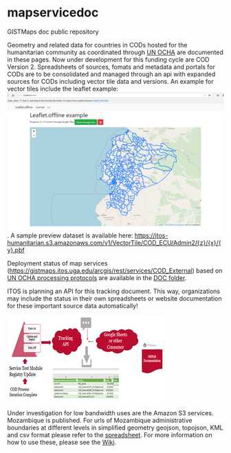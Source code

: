 # mapservicedoc
GISTMaps doc public repository

Geometry and related data for countries in CODs hosted for the humanitarian community as coordinated through [UN OCHA](https://www.unocha.org/) are documented in these pages. Now under development for this funding cycle are COD Version 2. Spreadsheets of sources, fomats and metadata and portals for CODs are to be consolidated and managed through an api with expanded sources for CODs including vector tile data and versions. An example for vector tiles include the leaflet example: ![alt text](https://github.com/UGA-ITOSHumanitarianGIS/mapservicedoc/blob/master/Doc/Images/VectorTile.png "Process for tracking api with Excel consumer as example").  A sample preview dataset is available here: https://itos-humanitarian.s3.amazonaws.com/v1/VectorTile/COD_ECU/Admin2/{z}/{x}/{y}.pbf

Deployment status of map services (https://gistmaps.itos.uga.edu/arcgis/rest/services/COD_External) based on [UN OCHA processing protocols](https://data.humdata.org/organization/inform) are available in the [DOC folder](https://github.com/UGA-ITOSHumanitarianGIS/mapservicedoc/blob/master/Data/CODServiceDeploymentStatus.xlsx).

ITOS is planning an API for this tracking document. This way, organizations may include the status in their own spreadsheets or website documentation for these important source data automatically! 

![alt text](https://github.com/UGA-ITOSHumanitarianGIS/mapservicedoc/blob/master/Doc/Images/TrackingAPI.png "Process for tracking api with Excel consumer as example")
 
Under investigation for low bandwidth uses are the Amazon S3 services. Mozambique is published. For urls of Mozambique administrative boundaries at different levels in simplified geometry geojson, topojson, KML and csv format please refer to the [spreadsheet](https://github.com/UGA-ITOSHumanitarianGIS/mapservicedoc/blob/master/Data/AWSDeploymentURLlist.xlsx). For more information on how to use these, please see the [Wiki](https://github.com/UGA-ITOSHumanitarianGIS/mapservicedoc/wiki).
